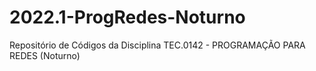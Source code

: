 # 2022.1-ProgRedes-Noturno
Repositório de Códigos da Disciplina TEC.0142 - PROGRAMAÇÃO PARA REDES (Noturno)
